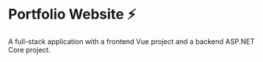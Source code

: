 # Portfolio Website ⚡

A full-stack application with a frontend Vue project and a backend ASP.NET Core project.
